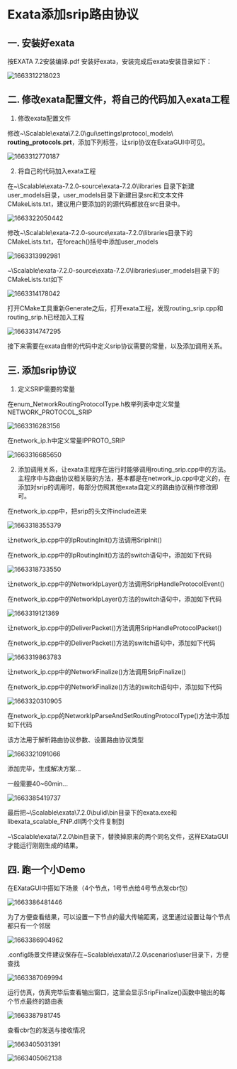 # Exata添加srip路由协议

## 一. 安装好exata

按EXATA 7.2安装编译.pdf 安装好exata，安装完成后exata安装目录如下：

![1663312218023](.\assets\1663312218023.png)

## 二. 修改exata配置文件，将自己的代码加入exata工程

1. 修改exata配置文件

修改~\Scalable\exata\7.2.0\gui\settings\protocol_models\ **routing_protocols.prt**，添加下列标签，让srip协议在ExataGUI中可见。

![1663312770187](.\assets\1663312770187.png)

2. 将自己的代码加入exata工程

在~\Scalable\exata-7.2.0-source\exata-7.2.0\libraries 目录下新建user_models目录，user_models目录下新建目录src和文本文件CMakeLists.txt，建议用户要添加的的源代码都放在src目录中。

![1663322050442](.\assets\1663322050442.png)

修改~\Scalable\exata-7.2.0-source\exata-7.2.0\libraries目录下的CMakeLists.txt，在foreach()括号中添加user_models

![1663313992981](.\assets\1663313992981.png)

~\Scalable\exata-7.2.0-source\exata-7.2.0\libraries\user_models目录下的CMakeLists.txt如下

![1663314178042](.\assets\1663314178042.png)

打开CMake工具重新Generate之后，打开exata工程，发现routing_srip.cpp和routing_srip.h已经加入工程

![1663314747295](.\assets\1663314747295.png)

接下来需要在exata自带的代码中定义srip协议需要的常量，以及添加调用关系。

## 三. 添加srip协议

1. 定义SRIP需要的常量

在enum_NetworkRoutingProtocolType.h枚举列表中定义常量NETWORK_PROTOCOL_SRIP

![1663316283156](.\assets\1663316283156.png)

在network_ip.h中定义常量IPPROTO_SRIP

![1663316685650](.\assets\1663316685650.png)

2. 添加调用关系，让exata主程序在运行时能够调用routing_srip.cpp中的方法。主程序中与路由协议相关联的方法，基本都是在network_ip.cpp中定义的，在添加对srip的调用时，每部分仿照其他exata自定义的路由协议稍作修改即可。

在network_ip.cpp中，把srip的头文件include进来

![1663318355379](.\assets\1663318355379.png)

让network_ip.cpp中的IpRoutingInit()方法调用SripInit()

在network_ip.cpp中的IpRoutingInit()方法的switch语句中，添加如下代码

![1663318733550](.\assets\1663318733550.png)

让network_ip.cpp中的NetworkIpLayer()方法调用SripHandleProtocolEvent()

在network_ip.cpp中的NetworkIpLayer()方法的switch语句中，添加如下代码

![1663319121369](.\assets\1663319121369.png)

让network_ip.cpp中的DeliverPacket()方法调用SripHandleProtocolPacket()

在network_ip.cpp中的DeliverPacket()方法的switch语句中，添加如下代码

![1663319863783](.\assets\1663319863783.png)

让network_ip.cpp中的NetworkFinalize()方法调用SripFinalize()

在network_ip.cpp中的NetworkFinalize()方法的switch语句中，添加如下代码

![1663320310905](.\assets\1663320310905.png)

在network_ip.cpp的NetworkIpParseAndSetRoutingProtocolType()方法中添加如下代码

该方法用于解析路由协议参数、设置路由协议类型

![1663321091066](.\assets\1663321091066.png)

添加完毕，生成解决方案...

一般需要40~60min...

![1663385419737](.\assets\1663385419737.png)

最后把~\Scalable\exata\7.2.0\bulid\bin目录下的exata.exe和libexata_scalable_FNP.dll两个文件复制到

~\Scalable\exata\7.2.0\bin目录下，替换掉原来的两个同名文件，这样EXataGUI才能运行刚刚生成的结果。

## 四. 跑一个小Demo

在EXataGUI中搭如下场景（4个节点，1号节点给4号节点发cbr包）

![1663386481446](.\assets\1663386481446.png)

为了方便查看结果，可以设置一下节点的最大传输距离，这里通过设置让每个节点都只有一个邻居

![1663386904962](.\assets\1663386904962.png)

.config场景文件建议保存在~Scalable\exata\7.2.0\scenarios\user目录下，方便查找

![1663387069994](.\assets\1663387069994.png)

运行仿真，仿真完毕后查看输出窗口，这里会显示SripFinalize()函数中输出的每个节点最终的路由表

![1663387981745](.\assets\1663387981745.png)

查看cbr包的发送与接收情况

![1663405031391](.\assets\1663405031391.png)

![1663405062138](.\assets\1663405062138.png)


